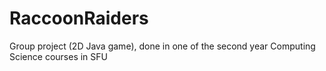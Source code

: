 # RaccoonRaiders
Group project (2D Java game), done in one of the second year Computing Science courses in SFU
